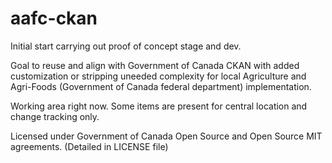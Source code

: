 
# aafc-ckan

Initial start carrying out proof of concept stage and dev.

Goal to reuse and align with Government of Canada CKAN with added customization or stripping uneeded complexity for local Agriculture and Agri-Foods (Government of Canada federal department) implementation. 

Working area right now. Some items are present for central location and change tracking only.

Licensed under Government of Canada Open Source and Open Source MIT agreements.
(Detailed in LICENSE file)
